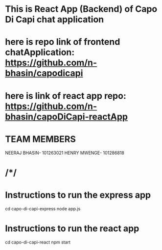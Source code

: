 # This is React App (Backend) of Capo Di Capi chat application

# here is repo link of frontend chatApplication: https://github.com/n-bhasin/capodicapi

# here is link of react app repo: https://github.com/n-bhasin/capoDiCapi-reactApp

# TEAM MEMBERS

NEERAJ BHASIN- 101263021
HENRY MWENGE- 101286818

# /**************\***************/

# Instructions to run the express app

cd capo-di-capi-express
node app.js

# Instructions to run the react app

cd capo-di-capi-react
npm start
